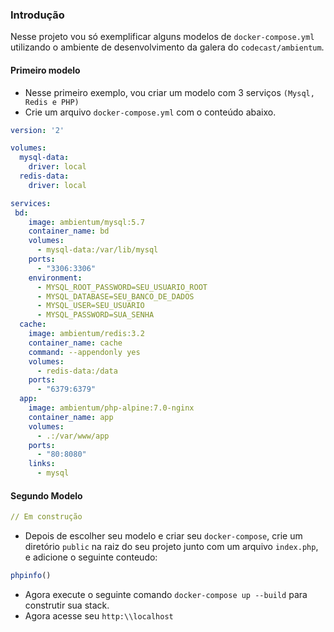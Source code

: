 ### Introdução
Nesse projeto vou só exemplificar alguns modelos de `docker-compose.yml` utilizando o ambiente de desenvolvimento da galera do `codecast/ambientum`.

#### Primeiro modelo
* Nesse primeiro exemplo, vou criar um modelo com 3 serviços `(Mysql, Redis e PHP)`
* Crie um arquivo `docker-compose.yml` com o conteúdo abaixo. 

```yml
version: '2'

volumes:
  mysql-data:
    driver: local
  redis-data:
    driver: local

services:
 bd:
    image: ambientum/mysql:5.7
    container_name: bd
    volumes:
      - mysql-data:/var/lib/mysql
    ports:
      - "3306:3306"
    environment:
      - MYSQL_ROOT_PASSWORD=SEU_USUARIO_ROOT
      - MYSQL_DATABASE=SEU_BANCO_DE_DADOS
      - MYSQL_USER=SEU_USUARIO
      - MYSQL_PASSWORD=SUA_SENHA
  cache:
    image: ambientum/redis:3.2
    container_name: cache
    command: --appendonly yes
    volumes:
      - redis-data:/data
    ports:
      - "6379:6379"
  app:
    image: ambientum/php-alpine:7.0-nginx
    container_name: app
    volumes:
      - .:/var/www/app
    ports:
      - "80:8080"
    links:
      - mysql
```

#### Segundo Modelo
```yml
// Em construção
```

* Depois de escolher seu modelo e criar seu `docker-compose`, crie um diretório  `public` na raiz do seu projeto junto com um arquivo `index.php`, e adicione o seguinte conteudo:
```php
phpinfo()
```

* Agora execute o seguinte comando `docker-compose up --build` para construtir sua stack.
* Agora acesse seu `http:\\localhost`